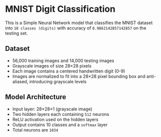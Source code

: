 # MNIST Digit Classification
This is a Simple Neural Network model that classifies the MNIST dataset into `10 classes (digits)` with accuracy of `0.9862142857142857` on the testing set.

## Dataset
- 56,000 training images and 14,000 testing images
- Grayscale images of size 28×28 pixels
- Each image contains a centered handwritten digit (0-9)
- Images are normalized to fit into a 28×28 pixel bounding box and anti-aliased, introducing grayscale levels

## Model Architecture
- Input layer: 28×28×1 (grayscale image)
- Two hidden layers each containing `512` neurons
- ReLU activation used on the hidden layers
- Output contains 10 classes and a `softmax` layer
- Total neurons are `1034`  
